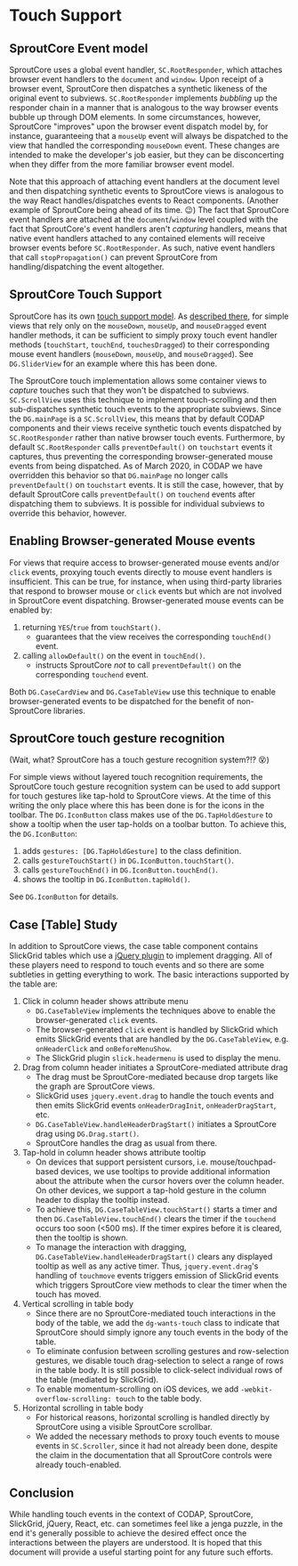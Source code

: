 <!-- This uses Github flavored markdown. View it directly in Github: https://github.com/concord-consortium/codap/blob/master/docs/touch.md -->

# Touch Support

## SproutCore Event model

SproutCore uses a global event handler, `SC.RootResponder`, which attaches browser event handlers to the `document` and `window`. Upon receipt of a browser event, SproutCore then dispatches a synthetic likeness of the original event to subviews. `SC.RootResponder` implements _bubbling_ up the responder chain in a manner that is analogous to the way browser events bubble up through DOM elements. In some circumstances, however, SproutCore "improves" upon the browser event dispatch model by, for instance, guaranteeing that a `mouseUp` event will always be dispatched to the view that handled the corresponding `mouseDown` event. These changes are intended to make the developer's job easier, but they can be disconcerting when they differ from the more familiar browser event model. 

Note that this approach of attaching event handlers at the document level and then dispatching synthetic events to SproutCore views is analogous to the way React handles/dispatches events to React components. (Another example of SproutCore being ahead of its time. :wink:) The fact that SproutCore event handlers are attached at the `document`/`window` level coupled with the fact that SproutCore's event handlers aren't _capturing_ handlers, means that native event handlers attached to any contained elements will receive browser events before `SC.RootResponder`. As such, native event handlers that call `stopPropagation()` can prevent SproutCore from handling/dispatching the event altogether.

## SproutCore Touch Support

SproutCore has its own [touch support model](https://docs.sproutcore.com/symbols/SC.View.html#:~:text=Touch%20events%20can%20be%20much%20more%20complicated,SC.Touch.). As [described there](https://docs.sproutcore.com/symbols/SC.View.html#:~:text=The%20basic%20touch%20event%20handlers,mouse%20counterparts.), for simple views that rely only on the `mouseDown`, `mouseUp`, and `mouseDragged` event handler methods, it can be sufficient to simply proxy touch event handler methods (`touchStart`, `touchEnd`, `touchesDragged`) to their corresponding mouse event handlers (`mouseDown`, `mouseUp`, and `mouseDragged`). See `DG.SliderView` for an example where this has been done.

The SproutCore touch implementation allows some container views to _capture_ touches such that they won't be dispatched to subviews. `SC.ScrollView` uses this technique to implement touch-scrolling and then sub-dispatches synthetic touch events to the appropriate subviews. Since the `DG.mainPage` is a `SC.ScrollView`, this means that by default CODAP components and their views receive synthetic touch events dispatched by `SC.RootResponder` rather than native browser touch events. Furthermore, by default `SC.RootResponder` calls `preventDefault()` on `touchstart` events it captures, thus preventing the corresponding browser-generated mouse events from being dispatched. As of March 2020, in CODAP we have overridden this behavior so that `DG.mainPage` no longer calls `preventDefault()` on `touchstart` events. It is still the case, however, that by default SproutCore calls `preventDefault()` on `touchend` events after dispatching them to subviews. It is possible for individual subviews to override this behavior, however.

## Enabling Browser-generated Mouse events

For views that require access to browser-generated mouse events and/or `click` events, proxying touch events directly to mouse event handlers is insufficient. This can be true, for instance, when using third-party libraries that respond to browser mouse or `click` events but which are not involved in SproutCore event dispatching. Browser-generated mouse events can be enabled by:

1. returning `YES`/`true` from `touchStart()`.
    - guarantees that the view receives the corresponding `touchEnd()` event.
1. calling `allowDefault()` on the event in `touchEnd()`.
    - instructs SproutCore _not_ to call `preventDefault()` on the corresponding `touchend` event.

Both `DG.CaseCardView` and `DG.CaseTableView` use this technique to enable browser-generated events to be dispatched for the benefit of non-SproutCore libraries.

## SproutCore touch gesture recognition

(Wait, what? SproutCore has a touch gesture recognition system?!? :dizzy_face:)

For simple views without layered touch recognition requirements, the SproutCore touch gesture recognition system can be used to add support for touch gestures like tap-hold to SproutCore views. At the time of this writing the only place where this has been done is for the icons in the toolbar. The `DG.IconButton` class makes use of the `DG.TapHoldGesture` to show a tooltip when the user tap-holds on a toolbar button. To achieve this, the `DG.IconButton`:

1. adds `gestures: [DG.TapHoldGesture]` to the class definition.
1. calls `gestureTouchStart()` in `DG.IconButton.touchStart()`.
1. calls `gestureTouchEnd()` in `DG.IconButton.touchEnd()`.
1. shows the tooltip in `DG.IconButton.tapHold()`.

See `DG.IconButton` for details.

## Case [Table] Study

In addition to SproutCore views, the case table component contains SlickGrid tables which use a [jQuery plugin](https://github.com/devongovett/jquery.event.drag) to implement dragging. All of these players need to respond to touch events and so there are some subtleties in getting everything to work. The basic interactions supported by the table are:

1. Click in column header shows attribute menu
    - `DG.CaseTableView` implements the techniques above to enable the browser-generated `click` events.
    - The browser-generated `click` event is handled by SlickGrid which emits SlickGrid events that are handled by the `DG.CaseTableView`, e.g. `onHeaderClick` and `onBeforeMenuShow`.
    - The SlickGrid plugin `slick.headermenu` is used to display the menu.
1. Drag from column header initiates a SproutCore-mediated attribute drag
    - The drag must be SproutCore-mediated because drop targets like the graph are SproutCore views.
    - SlickGrid uses `jquery.event.drag` to handle the touch events and then emits SlickGrid events `onHeaderDragInit`, `onHeaderDragStart`, etc.
    - `DG.CaseTableView.handleHeaderDragStart()` initiates a SproutCore drag using `DG.Drag.start()`.
    - SproutCore handles the drag as usual from there.
1. Tap-hold in column header shows attribute tooltip
    - On devices that support persistent cursors, i.e. mouse/touchpad-based devices, we use tooltips to provide additional information about the attribute when the cursor hovers over the column header. On other devices, we support a tap-hold gesture in the column header to display the tooltip instead.
    - To achieve this, `DG.CaseTableView.touchStart()` starts a timer and then `DG.CaseTableView.touchEnd()` clears the timer if the `touchend` occurs too soon (<500 ms). If the timer expires before it is cleared, then the tooltip is shown.
    - To manage the interaction with dragging, `DG.CaseTableView.handleHeaderDragStart()` clears any displayed tooltip as well as any active timer. Thus, `jquery.event.drag`'s handling of `touchmove` events triggers emission of SlickGrid events which triggers SproutCore view methods to clear the timer when the touch has moved.
1. Vertical scrolling in table body
    - Since there are no SproutCore-mediated touch interactions in the body of the table, we add the `dg-wants-touch` class to indicate that SproutCore should simply ignore any touch events in the body of the table.
    - To eliminate confusion between scrolling gestures and row-selection gestures, we disable touch drag-selection to select a range of rows in the table body. It is still possible to click-select individual rows of the table (mediated by SlickGrid).
    - To enable momentum-scrolling on iOS devices, we add `-webkit-overflow-scrolling: touch` to the table body.
1. Horizontal scrolling in table body
    - For historical reasons, horizontal scrolling is handled directly by SproutCore using a visible SproutCore scrollbar.
    - We added the necessary methods to proxy touch events to mouse events in `SC.Scroller`, since it had not already been done, despite the claim in the documentation that all SproutCore controls were already touch-enabled.

## Conclusion

While handling touch events in the context of CODAP, SproutCore, SlickGrid, jQuery, React, etc. can sometimes feel like a jenga puzzle, in the end it's generally possible to achieve the desired effect once the interactions between the players are understood. It is hoped that this document will provide a useful starting point for any future such efforts.
